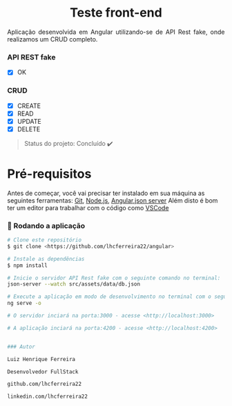 <h1 align="center">Teste front-end</h1>

<p align="justify">Aplicação desenvolvida em Angular utilizando-se de API Rest fake, onde realizamos um CRUD completo. </p>

### API REST fake

- [X] OK
    
### CRUD  

- [X] CREATE
- [x] READ
- [x] UPDATE
- [x] DELETE

>Status do projeto: Concluído :heavy_check_mark:

# Pré-requisitos

Antes de começar, você vai precisar ter instalado em sua máquina as seguintes ferramentas:
[Git](https://git-scm.com), [Node.js](https://nodejs.org/en/), [Angular](https://angular.io),[json server](https://www.npmjs.com/package/json-server) 
Além disto é bom ter um editor para trabalhar com o código como [VSCode](https://code.visualstudio.com/)

### 🎲 Rodando a aplicação

```bash
# Clone este repositório
$ git clone <https://github.com/lhcferreira22/angular>

# Instale as dependências
$ npm install

# Inicie o servidor API Rest fake com o seguinte comando no terminal:
json-server --watch src/assets/data/db.json

# Execute a aplicação em modo de desenvolvimento no terminal com o seguinte comando:
ng serve -o

# O servidor inciará na porta:3000 - acesse <http://localhost:3000>

# A aplicação inciará na porta:4200 - acesse <http://localhost:4200>


### Autor

Luiz Henrique Ferreira

Desenvolvedor FullStack

github.com/lhcferreira22

linkedin.com/lhcferreira22
